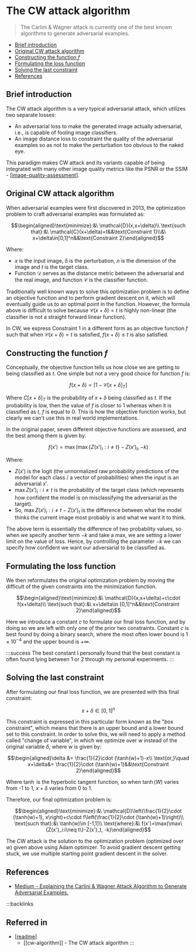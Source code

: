# The CW attack algorithm

> The Carlini & Wagner attack is currently one of the best known algorithms to generate adversarial examples.

- [Brief introduction](#brief-introduction)
- [Original CW attack algorithm](#original-cw-attack-algorithm)
- [Constructing the function $f$](#constructing-the-function-f)
- [Formulating the loss function](#formulating-the-loss-function)
- [Solving the last constraint](#solving-the-last-constraint)
- [References](#references)

## Brief introduction

The CW attack algorithm is a very typical adversarial attack, which utilizes two separate losses:

- An adversarial loss to make the generated image actually adversarial, i.e., is capable of fooling image classifiers.
- An image distance loss to constraint the quality of the adversarial examples so as not to make the perturbation too obvious to the naked eye.

This paradigm makes CW attack and its variants capable of being integrated with many other image quality metrics like the PSNR or the SSIM - [[image-quality-assessment]].

## Original CW attack algorithm

When adversarial examples were first discovered in 2013, the optimization problem to craft adversarial examples was formulated as:

$$\begin{aligned}\text{minimize}:&\ \mathcal{D}(x,x+\delta)\\ \text{such that}:&\ \mathcal{C}(x+\delta)=t&&\text{Constraint 1}\\&\ x+\delta\in[0,1]^n&&\text{Constraint 2}\end{aligned}$$

Where:

- $x$ is the input image, $\delta$ is the perturbation, $n$ is the dimension of the image and $t$ is the target class.
- Function $\mathcal{D}$ serves as the distance metric between the adversarial and the real image, and function $\mathcal{C}$ is the classifier function.

Traditionally well known ways to solve this optimization problem is to define an objective function and to perform gradient descent on it, which will eventually guide us to an optimal point in the function. However, the formula above is difficult to solve because $\mathcal{C}(x+\delta)=t$ is highly non-linear (the classifier is not a straight forward linear function).

In CW, we express Constraint 1 in a different form as an objective function $f$ such that when $\mathcal{C}(x+\delta)=t$ is satisfied, $f(x+\delta) \leq t$ is also satisfied.

## Constructing the function $f$

Conceptually, the objective function tells us how close we are getting to being classified as $t$. One simple but not a very good choice for function $f$ is:

$$f(x+\delta)=[1-\mathcal{C}[x+\delta]_T]$$

Where $C[x+\delta]_T$ is the probability of $x+\delta$ being classified as $t$. If the probability is low, then the value of $f$ is closer to 1 whereas when it is classified as $t$, $f$ is equal to 0. This is how the objective function works, but clearly we can't use this in real world implementations.

In the original paper, seven different objective functions are assessed, and the best among them is given by:

$$f(x')=\max(\max\{Z(x')_i:i\neq t\}-Z(x')_t, -k)$$

Where:

- $Z(x')$ is the logit (the unnormalized raw probability predictions of the model for each class / a vector of probabilities) when the input is an adversarial $x'$.
- $\max{Z(x')_i:i\neq t}$ is the probability of the target class (which represents how confident the model is on misclassifying the adversarial as the target).
- So, $\max{Z(x')_i:i\neq t}-Z(x')_t$ is the difference between what the model thinks the current image most probably is and what we want it to think.

The above term is essentially the difference of two probability values, so when we specify another term $-k$ and take a max, we are setting a lower limit on the value of loss. Hence, by controlling the parameter $-k$ we can specify how confident we want our adversarial to be classified as.

## Formulating the loss function

We then reformulates the original optimization problem by moving the difficult of the given constraints into the minimization function.

$$\begin{aligned}\text{minimize}:&\ \mathcal{D}(x,x+\delta)+c\cdot f(x+\delta)\\ \text{such that}:&\ x+\delta\in [0,1]^n&&\text{Constraint 2}\end{aligned}$$

Here we introduce a constant $c$ to formulate our final loss function, and by doing so we are left with only one of the prior two constraints. Constant $c$ is best found by doing a binary search, where the most often lower bound is $1\times 10^{-4}$ and the upper bound is $+\infty$.

:::success The best constant
I personally found that the best constant is often found lying between 1 or 2 through my personal experiments.
:::

## Solving the last constraint

After formulating our final loss function, we are presented with this final constraint:

$$x+\delta\in[0,1]^n$$

This constraint is expressed in this particular form known as the "box constraint", which means that there is an upper bound and a lower bound set to this constraint. In order to solve this, we will need to apply a method called "change of variable", in which we optimize over $w$ instead of the original variable $\delta$, where $w$ is given by:

$$\begin{aligned}\delta &= \frac{1}{2}\cdot (\tanh(w)+1)-x\\ \text{or,}\quad x+\delta&= \frac{1}{2}\cdot (\tanh(w)+1)&&\text{Constraint 2}\end{aligned}$$

Where $\tanh$ is the hyperbolic tangent function, so when $\tanh(W)$ varies from -1 to 1, $x+\delta$ varies from 0 to 1.

Therefore, our final optimization problem is:

$$\begin{aligned}\text{minimize}:&\ \mathcal{D}\left(\frac{1}{2}\cdot (\tanh(w)+1), x\right)+c\cdot f\left(\frac{1}{2}\cdot (\tanh(w)+1)\right)\\ \text{such that}:&\ \tanh(w)\in [-1,1]\\ \text{where}:&\ f(x')=\max(\max\{Z(x')_i:i\neq t\}-Z(x')_t, -k)\end{aligned}$$

The CW attack is the solution to the optimization problem (optimized over $w$) given above using Adam optimizer. To avoid gradient descent getting stuck, we use multiple starting point gradient descent in the solver.

## References

- [Medium - Explaining the Carlini & Wagner Attack Algorithm to Generate Adversarial Examples.](https://medium.com/@iambibek/explanation-of-the-carlini-wagner-c-w-attack-algorithm-to-generate-adversarial-examples-6c1db8669fa2)

:::backlinks
## Referred in
* [[readme]]
	* [[cw-algorithm]] - The CW attack algorithm
:::

[//begin]: # 'Autogenerated link references for markdown compatibility'
[image-quality-assessment]: image-quality-assessment.md 'Image Quality Assessment'
[readme]: readme.md "🔬 Spencer's Wiki"
[//end]: # 'Autogenerated link references'
